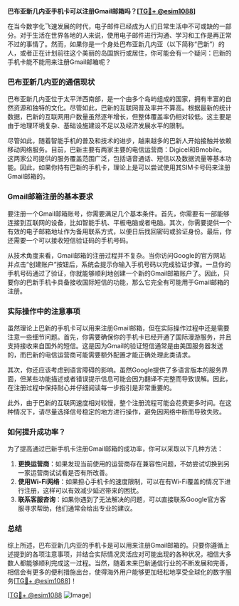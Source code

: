 **巴布亚新几内亚手机卡可以注册Gmail邮箱吗？[[TG💪+ @esim1088](https://t.me/s/esim1088)]**

在当今数字化飞速发展的时代，电子邮件已经成为人们日常生活中不可或缺的一部分。对于生活在世界各地的人来说，使用电子邮件进行沟通、学习和工作是再正常不过的事情了。然而，如果你是一个身处巴布亚新几内亚（以下简称“巴新”）的人，或者正在计划前往这个美丽的岛国旅行或居住，你可能会有一个疑问：巴新的手机卡能不能用来注册Gmail邮箱呢？

### 巴布亚新几内亚的通信现状

巴布亚新几内亚位于太平洋西南部，是一个由多个岛屿组成的国家，拥有丰富的自然资源和独特的文化。尽管如此，巴新的互联网普及率并不算高。根据最新的统计数据，巴新的互联网用户数量虽然逐年增长，但整体覆盖率仍相对较低。这主要是由于地理环境复杂、基础设施建设不足以及经济发展水平的限制。

尽管如此，随着智能手机的普及和技术的进步，越来越多的巴新人开始接触并依赖移动网络服务。目前，巴新主要有两家主要的电信运营商：Digicel和Bmobile。这两家公司提供的服务覆盖范围广泛，包括语音通话、短信以及数据流量等基本功能。因此，如果你持有巴新的手机卡，理论上是可以尝试使用其SIM卡号码来注册Gmail邮箱的。

### Gmail邮箱注册的基本要求

要注册一个Gmail邮箱账号，你需要满足几个基本条件。首先，你需要有一部能够连接到互联网的设备，比如智能手机、平板电脑或者电脑。其次，你需要提供一个有效的电子邮箱地址作为备用联系方式，以便日后找回密码或验证身份。最后，你还需要一个可以接收短信验证码的手机号码。

从技术角度来看，Gmail邮箱的注册过程并不复杂。当你访问Google的官方网站并点击“创建账户”按钮后，系统会提示你输入手机号码以完成验证步骤。一旦你的手机号码通过了验证，你就能够顺利地创建一个新的Gmail邮箱账户了。因此，只要你的巴新手机卡具备接收国际短信的功能，那么它完全有可能用于Gmail邮箱的注册。

### 实际操作中的注意事项

虽然理论上巴新的手机卡可以用来注册Gmail邮箱，但在实际操作过程中还是需要注意一些细节问题。首先，你需要确保你的手机卡已经开通了国际漫游服务，并且支持接收来自国外的短信。这是因为Gmail的验证短信通常是由美国服务器发送的，而巴新的电信运营商可能需要额外配置才能正确处理此类请求。

其次，你还应该考虑到语言障碍的影响。虽然Google提供了多语言版本的服务界面，但某些功能描述或者错误提示信息可能会因为翻译不完整而导致误解。因此，在注册过程中保持耐心并仔细阅读每一步指引是非常重要的。

此外，由于巴新的互联网速度相对较慢，整个注册流程可能会花费更多时间。在这种情况下，请尽量选择信号稳定的地方进行操作，避免因网络中断而导致失败。

### 如何提升成功率？

为了提高通过巴新手机卡注册Gmail邮箱的成功率，你可以采取以下几种方法：

1. **更换运营商**：如果发现当前使用的运营商存在兼容性问题，不妨尝试切换到另一家运营商试试看是否有所改善。
2. **使用Wi-Fi网络**：如果担心手机卡的速度限制，可以在有Wi-Fi覆盖的情况下进行注册，这样可以有效减少延迟带来的困扰。
3. **联系客服咨询**：如果你遇到了无法解决的问题，可以直接联系Google官方客服寻求帮助，他们通常会给出专业的建议。

### 总结

综上所述，巴布亚新几内亚的手机卡是可以用来注册Gmail邮箱的。只要你遵循上述提到的各项注意事项，并结合实际情况灵活应对可能出现的各种状况，相信大多数人都能够顺利完成这一过程。当然，随着未来巴新通信行业的不断发展和完善，相信会有更多的便利措施出台，使得海外用户能够更加轻松地享受全球化的数字服务[[TG💪+ @esim1088](https://t.me/s/esim1088)]！

[[TG💪+ @esim1088](https://t.me/s/esim1088) ![Image](https://i.postimg.cc/4NQfJmqS/Snipaste-2025-05-13-00-14-12.png)]